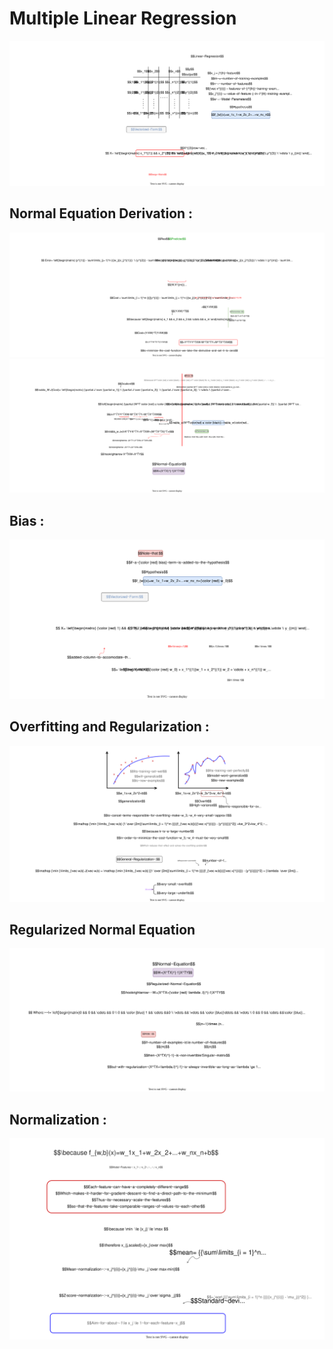 

# Multiple Linear Regression 
<img src="images/regurzation.svg">

## Normal Equation Derivation :

<img src="images/minimize.svg" width = "2000px">
<img src="images/reguralilambda.svg">

## Bias :

<img src="images/bias.svg">

## Overfitting and Regularization :

<img src="images/overfit.svg">

## Regularized Normal Equation

<img src="images/normregular.svg">

## Normalization : 
<img src="images/feature~scaling.svg">
